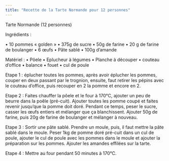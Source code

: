 ```yaml
---
title: "Recette de la Tarte Normande pour 12 personnes"
---
```

Tarte Normande (12 personnes)

Ingrédients :

• 10 pommes « golden »
• 375g de sucre
• 50g de farine
• 20 g de farine de boulanger
• 6 œufs 
• Pâte sablé
• 100g d’amande

Matériel :
    • Pôele
    • Eplucheur à légumes
    • Planche à découper
    • couteau d’office
    • balance
    • fouet
    • cul de poule

Etape 1 : 
éplucher toutes les pommes, après avoir éplucher les pommes, couper en deux passant par le trognion, ensuite, faut retirer les pépins avec le couteau d’office, puis recouper en 2 la pomme et encore en 2.

Etape 2 : 
Faites chauffer la pôele et le four à 170°C, ajouter un peu de beurre dans la poêle (pré-cuit). Ajouter toutes les pomme coupé et faites revenir jusqu’que la pomme doit doré. Pendant ce temps, peser le sucre, casser les œufs entiers et mélanger que ça blanchissent. Ajouter 50g de farine, puis 20g de farine de boulanger et mélanger à nouveau.

Etape 3 : 
Sortir une pâte sablé. Prendre un moule, puis, il faut mettre la pâte sablé dans le moule. Peser 1kg de pomme doré pré-cuit dans un cul de poule, ajouter le cul de poule avec les pommes dans le moule et ajouter la préparation sur les pommes. Ajouter les amandes effilées sur la tarte. 

Etape 4 : 
Mettre au four pendant 50 minutes à 170°C.